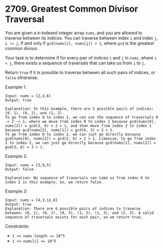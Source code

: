 # 2709. Greatest Common Divisor Traversal

You are given a `0`-indexed integer array `nums`, and you are allowed to traverse between its indices. You can traverse between index `i` and index `j`, `i != j`, if and only if `gcd(nums[i], nums[j]) > 1`, where `gcd` is the greatest common divisor.

Your task is to determine if for every pair of indices `i` and `j` in `nums`, where `i < j`, there exists a sequence of traversals that can take us from `i` to `j`.

Return `true` if it is possible to traverse between all such pairs of indices, or `false` otherwise.

Example 1:

    Input: nums = [2,3,6]
    Output: true

    Explanation: In this example, there are 3 possible pairs of indices: (0, 1), (0, 2), and (1, 2).
    To go from index 0 to index 1, we can use the sequence of traversals 0 -> 2 -> 1, where we move from index 0 to index 2 because gcd(nums[0], nums[2]) = gcd(2, 6) = 2 > 1, and then move from index 2 to index 1 because gcd(nums[2], nums[1]) = gcd(6, 3) = 3 > 1.
    To go from index 0 to index 2, we can just go directly because gcd(nums[0], nums[2]) = gcd(2, 6) = 2 > 1. Likewise, to go from index 1 to index 2, we can just go directly because gcd(nums[1], nums[2]) = gcd(3, 6) = 3 > 1.

Example 2:

    Input: nums = [3,9,5]
    Output: false

    Explanation: No sequence of traversals can take us from index 0 to index 2 in this example. So, we return false.

Example 3:

    Input: nums = [4,3,12,8]
    Output: true
    Explanation: There are 6 possible pairs of indices to traverse between: (0, 1), (0, 2), (0, 3), (1, 2), (1, 3), and (2, 3). A valid sequence of traversals exists for each pair, so we return true.

Constraints:

- `1 <= nums.length <= 10^5`
- `1 <= nums[i] <= 10^5`